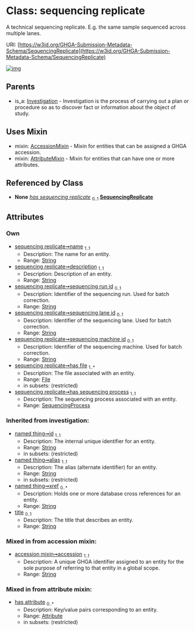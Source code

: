 
# Class: sequencing replicate


A technical sequencing replicate. E.g. the same sample sequenced across multiple lanes.

URI: [https://w3id.org/GHGA-Submission-Metadata-Schema/SequencingReplicate](https://w3id.org/GHGA-Submission-Metadata-Schema/SequencingReplicate)


[![img](https://yuml.me/diagram/nofunky;dir:TB/class/[SequencingProcess]<has%20sequencing%20process%201..1-%20[SequencingReplicate&#124;name:string;description:string;sequencing_run_id:string%20%3F;sequencing_lane_id:string%20%3F;sequencing_machine_id:string%20%3F;accession:string;title(i):string%20%3F;id(i):string;alias(i):string;xref(i):string%20*],[File]<has%20file%201..*-%20[SequencingReplicate],[SequencingReplicate]uses%20-.->[AccessionMixin],[SequencingReplicate]uses%20-.->[AttributeMixin],[Investigation]^-[SequencingReplicate],[SequencingProcess],[Investigation],[File],[AttributeMixin],[Attribute],[AccessionMixin])](https://yuml.me/diagram/nofunky;dir:TB/class/[SequencingProcess]<has%20sequencing%20process%201..1-%20[SequencingReplicate&#124;name:string;description:string;sequencing_run_id:string%20%3F;sequencing_lane_id:string%20%3F;sequencing_machine_id:string%20%3F;accession:string;title(i):string%20%3F;id(i):string;alias(i):string;xref(i):string%20*],[File]<has%20file%201..*-%20[SequencingReplicate],[SequencingReplicate]uses%20-.->[AccessionMixin],[SequencingReplicate]uses%20-.->[AttributeMixin],[Investigation]^-[SequencingReplicate],[SequencingProcess],[Investigation],[File],[AttributeMixin],[Attribute],[AccessionMixin])

## Parents

 *  is_a: [Investigation](Investigation.md) - Investigation is the process of carrying out a plan or procedure so as to discover fact or information about the object of study.

## Uses Mixin

 *  mixin: [AccessionMixin](AccessionMixin.md) - Mixin for entities that can be assigned a GHGA accession.
 *  mixin: [AttributeMixin](AttributeMixin.md) - Mixin for entities that can have one or more attributes.

## Referenced by Class

 *  **None** *[has sequencing replicate](has_sequencing_replicate.md)*  <sub>0..1</sub>  **[SequencingReplicate](SequencingReplicate.md)**

## Attributes


### Own

 * [sequencing replicate➞name](sequencing_replicate_name.md)  <sub>1..1</sub>
     * Description: The name for an entity.
     * Range: [String](types/String.md)
 * [sequencing replicate➞description](sequencing_replicate_description.md)  <sub>1..1</sub>
     * Description: Description of an entity.
     * Range: [String](types/String.md)
 * [sequencing replicate➞sequencing run id](sequencing_replicate_sequencing_run_id.md)  <sub>0..1</sub>
     * Description: Identifier of the sequencing run. Used for batch correction.
     * Range: [String](types/String.md)
 * [sequencing replicate➞sequencing lane id](sequencing_replicate_sequencing_lane_id.md)  <sub>0..1</sub>
     * Description: Identifier of the sequencing lane. Used for batch correction.
     * Range: [String](types/String.md)
 * [sequencing replicate➞sequencing machine id](sequencing_replicate_sequencing_machine_id.md)  <sub>0..1</sub>
     * Description: Identifier of the sequencing machine. Used for batch correction.
     * Range: [String](types/String.md)
 * [sequencing replicate➞has file](sequencing_replicate_has_file.md)  <sub>1..\*</sub>
     * Description: The file associated with an entity.
     * Range: [File](File.md)
     * in subsets: (restricted)
 * [sequencing replicate➞has sequencing process](sequencing_replicate_has_sequencing_process.md)  <sub>1..1</sub>
     * Description: The sequencing process associated with an entity.
     * Range: [SequencingProcess](SequencingProcess.md)

### Inherited from investigation:

 * [named thing➞id](named_thing_id.md)  <sub>1..1</sub>
     * Description: The internal unique identifier for an entity.
     * Range: [String](types/String.md)
     * in subsets: (restricted)
 * [named thing➞alias](named_thing_alias.md)  <sub>1..1</sub>
     * Description: The alias (alternate identifier) for an entity.
     * Range: [String](types/String.md)
     * in subsets: (restricted)
 * [named thing➞xref](named_thing_xref.md)  <sub>0..\*</sub>
     * Description: Holds one or more database cross references for an entity.
     * Range: [String](types/String.md)
 * [title](title.md)  <sub>0..1</sub>
     * Description: The title that describes an entity.
     * Range: [String](types/String.md)

### Mixed in from accession mixin:

 * [accession mixin➞accession](accession_mixin_accession.md)  <sub>1..1</sub>
     * Description: A unique GHGA identifier assigned to an entity for the sole purpose of referring to that entity in a global scope.
     * Range: [String](types/String.md)

### Mixed in from attribute mixin:

 * [has attribute](has_attribute.md)  <sub>0..\*</sub>
     * Description: Key/value pairs corresponding to an entity.
     * Range: [Attribute](Attribute.md)
     * in subsets: (restricted)
